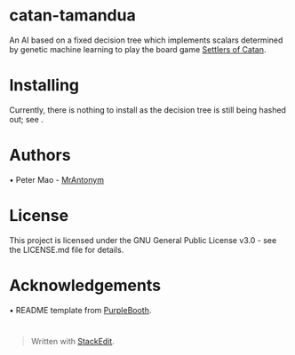 
# catan-tamandua
An AI based on a fixed decision tree which implements scalars determined by genetic machine learning to play the board game [Settlers of Catan](https://www.catan.com).

# Installing
Currently, there is nothing to install as the decision tree is still being hashed out; see .

# Authors
• Peter Mao - [MrAntonym](https://github.com/MrAntonym)

# License
This project is licensed under the GNU General Public License v3.0 - see the LICENSE.md file for details.

# Acknowledgements
• README template from [PurpleBooth](https://gist.github.com/PurpleBooth/109311bb0361f32d87a2).

#

> Written with [StackEdit](https://stackedit.io/).
<!--stackedit_data:
eyJoaXN0b3J5IjpbMTA2NzM3Mjg1OSwtMTkxMjMwOTQzOF19
-->